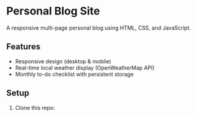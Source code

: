 # Personal Blog Site

A responsive multi-page personal blog using HTML, CSS, and JavaScript.

## Features
- Responsive design (desktop & mobile)
- Real-time local weather display (OpenWeatherMap API)
- Monthly to-do checklist with persistent storage

## Setup
1. Clone this repo:
